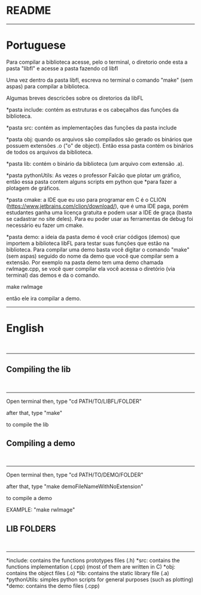 # README #

*************************************************
<h1>Portuguese</h1>

Para compilar a biblioteca acesse, pelo o terminal, o diretorio onde esta a pasta "libfl" e acesse a pasta fazendo
cd libfl

Uma vez dentro da pasta libfl, escreva no terminal o comando "make" (sem aspas) para compilar a biblioteca.

Algumas breves descricões sobre os diretorios da libFL

*pasta include: contém as estruturas e os cabeçalhos das funções da biblioteca.

*pasta src: contém as implementações das funções da pasta include

*pasta obj: quando os arquivos são compilados são gerado os binários que possuem extensões .o ("o" de object).
Então essa pasta contém os binários de todos os arquivos da biblioteca.

*pasta lib: contém o binário da biblioteca (um arquivo com extensão .a).

*pasta pythonUtils: As vezes o professor Falcão que plotar um gráfico, então essa pasta contem alguns
scripts em python que *para fazer a plotagem de gráficos.

*pasta cmake: a IDE que eu uso para programar em C é o CLION (https://www.jetbrains.com/clion/download/), que é uma
IDE paga, porém estudantes ganha uma licença gratuita e podem usar a IDE de graça (basta se cadastrar no site deles).
Para eu poder usar as ferramentas de debug foi necessário eu fazer um cmake.

*pasta demo: a ideia da pasta demo é você criar códigos (demos) que importem a biblioteca libFL para testar suas
funções que estão na biblioteca. Para compilar uma demo basta você digitar o comando "make" (sem aspas) seguido
do nome da demo que você que compilar sem a extensão. Por exemplo na pasta demo tem uma demo chamada rwImage.cpp,
se você quer compilar ela você acessa o diretório (via terminal) das demos e da o comando.

make rwImage

então ele ira compilar a demo.

****************************************************************
<h1>English</h1>
<br>

****************************************************************
<h2>Compiling the lib</h2>
<br>

****************************************************************
Open terminal then, type
"cd PATH/TO/LIBFL/FOLDER"

after that, type
"make"

to compile the lib



<h2>Compiling a demo</h2>
<br>

****************************************************************
Open terminal then, type
"cd PATH/TO/DEMO/FOLDER"

after that, type
"make demoFileNameWithNoExtension"

to compile a demo

EXAMPLE:
"make rwImage"


<h2>LIB FOLDERS</h2>
<br>

****************************************************************
*include: contains the functions prototypes files (.h)
*src: contains the functions implementation (.cpp) (most of them are written in C)
*obj: contains the object files (.o)
*lib: contains the static library file (.a)
*pythonUtils: simples python scripts for general purposes (such as plotting)
*demo: contains the demo files (.cpp)
